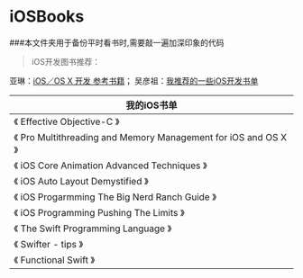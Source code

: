 # iOSBooks



###本文件夹用于备份平时看书时,需要敲一遍加深印象的代码
>iOS开发图书推荐：
>
亚琳：[iOS／OS X 开发 参考书籍](http://www.jianshu.com/p/63c0bb5f30a0)； 吴彦祖：[我推荐的一些iOS开发书单](http://www.jianshu.com/p/2fa080673842)

<!--##进度
＊ 《iOS Core Animation Advanced Techniques》
＊ 《Effective Objective-C》 
＊ 《iOS Programming Pushing The Limits》 
＊ 《Swifter - 100 个 Swift 必备 tips》 
＊ 《The Swift Programming Language》 -->
| 我的iOS书单       								|
| ------------- 								|
|《 Effective Objective-C 》  					| 
|《 Pro Multithreading and Memory Management for iOS and OS X 》|  
|《 iOS Core Animation Advanced Techniques 》	| 
|《 iOS Auto Layout Demystified 》				| 
|《 iOS Progarmming The Big Nerd Ranch Guide 》	| 
|《 iOS Programming Pushing The Limits 》		| 
|《 The Swift Programming Language 》			| 
|《 Swifter - tips 》							|  
|《 Functional Swift 》							|   